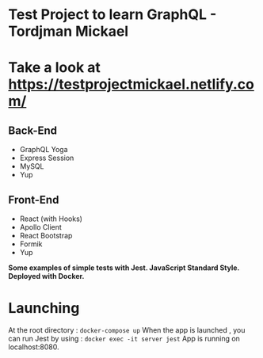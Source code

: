 # Test Project to learn GraphQL - Tordjman Mickael
# Take a look at https://testprojectmickael.netlify.com/
## Back-End
- GraphQL Yoga
- Express Session
- MySQL
- Yup

## Front-End
- React (with Hooks)
- Apollo Client
- React Bootstrap
- Formik
- Yup

**Some examples of simple tests with Jest.
JavaScript Standard Style.
Deployed with Docker.**

# Launching
At the root directory : `docker-compose up`
When the app is launched , you can run Jest by using : `docker exec -it server jest`
App is running on localhost:8080.
